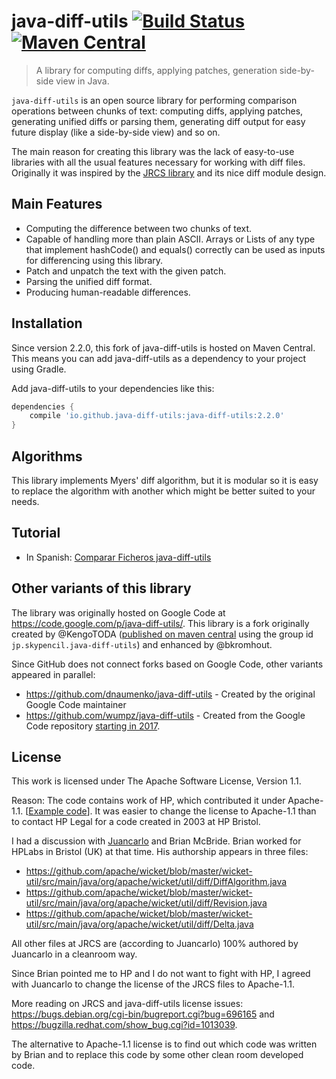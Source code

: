 # java-diff-utils [![Build Status](https://travis-ci.org/java-diff-utils/java-diff-utils.svg?branch=master)](https://travis-ci.org/java-diff-utils/java-diff-utils) [![Maven Central](https://maven-badges.herokuapp.com/maven-central/io.github.java-diff-utils/java-diff-utils/badge.svg)](https://maven-badges.herokuapp.com/maven-central/io.github.java-diff-utils/java-diff-utils)

> A library for computing diffs, applying patches, generation side-by-side view in Java.

`java-diff-utils` is an open source library for performing comparison operations between chunks of text: computing diffs, applying patches, generating unified diffs or parsing them, generating diff output for easy future display (like a side-by-side view) and so on.

The main reason for creating this library was the lack of easy-to-use libraries with all the usual features necessary for working with diff files.
Originally it was inspired by the [JRCS library](https://bitbucket.org/apalala/jrcs) and its nice diff module design.

## Main Features

* Computing the difference between two chunks of text.
* Capable of handling more than plain ASCII. Arrays or Lists of any type that implement hashCode() and equals() correctly can be used as inputs for differencing using this library.
* Patch and unpatch the text with the given patch.
* Parsing the unified diff format.
* Producing human-readable differences.

## Installation

Since version 2.2.0, this fork of java-diff-utils is hosted on Maven Central.
This means you can add java-diff-utils as a dependency to your project using Gradle.

Add java-diff-utils to your dependencies like this:

```groovy
dependencies {
    compile 'io.github.java-diff-utils:java-diff-utils:2.2.0'
}
```

## Algorithms

This library implements Myers' diff algorithm, but it is modular so it is easy to replace the algorithm with another which might be better suited to your needs.

## Tutorial

* In Spanish: [Comparar Ficheros java-diff-utils](https://www.adictosaltrabajo.com/tutoriales/comparar-ficheros-java-diff-utils/)

## Other variants of this library

The library was originally hosted on Google Code at <https://code.google.com/p/java-diff-utils/>.
This library is a fork originally created by @KengoTODA ([published on maven central](https://mvnrepository.com/artifact/jp.skypencil.java-diff-utils/diffutils) using the group id `jp.skypencil.java-diff-utils`) and enhanced by @bkromhout.

Since GitHub does not connect forks based on Google Code, other variants appeared in parallel:

- https://github.com/dnaumenko/java-diff-utils - Created by the original Google Code maintainer
- https://github.com/wumpz/java-diff-utils - Created from the Google Code repository [starting in 2017](https://github.com/wumpz/java-diff-utils/commit/42fde56154afd92d2b9ef8e088185e7af0230cee).

## License

This work is licensed under The Apache Software License, Version 1.1.

Reason: The code contains work of HP, which contributed it under Apache-1.1.
[[Example code](https://github.com/apache/wicket/blob/master/wicket-util/src/main/java/org/apache/wicket/util/diff/Delta.java)].
It was easier to change the license to Apache-1.1 than to contact HP Legal for a code created in 2003 at HP Bristol.

I had a discussion with [Juancarlo](https://bitbucket.org/apalala/) and Brian McBride.
Brian worked for HPLabs in Bristol (UK) at that time. His authorship appears in three files:

- https://github.com/apache/wicket/blob/master/wicket-util/src/main/java/org/apache/wicket/util/diff/DiffAlgorithm.java
- https://github.com/apache/wicket/blob/master/wicket-util/src/main/java/org/apache/wicket/util/diff/Revision.java
- https://github.com/apache/wicket/blob/master/wicket-util/src/main/java/org/apache/wicket/util/diff/Delta.java

All other files at JRCS are (according to Juancarlo) 100% authored by Juancarlo in a cleanroom way.

Since Brian pointed me to HP and I do not want to fight with HP, I agreed with Juancarlo to change the license of the JRCS files to Apache-1.1.

More reading on JRCS and java-diff-utils license issues: https://bugs.debian.org/cgi-bin/bugreport.cgi?bug=696165 and https://bugzilla.redhat.com/show_bug.cgi?id=1013039.

The alternative to Apache-1.1 license is to find out which code was written by Brian and to replace this code by some other clean room developed code.
